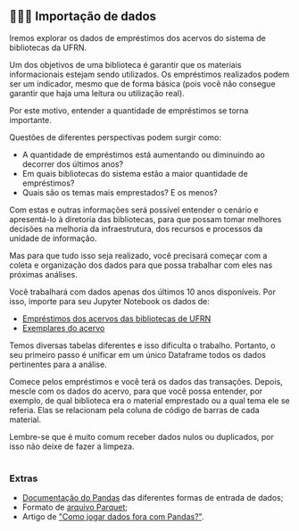 <h2 align="left">
  👩🏻‍💻 Importação de dados
</h2>

Iremos explorar os dados de empréstimos dos acervos do sistema de bibliotecas da UFRN.

Um dos objetivos de uma biblioteca é garantir que os materiais informacionais estejam sendo utilizados. Os empréstimos realizados podem ser um indicador, mesmo que de forma básica (pois você não consegue garantir que haja uma leitura ou utilização real).

Por este motivo, entender a quantidade de empréstimos se torna importante.

Questões de diferentes perspectivas podem surgir como:

- A quantidade de empréstimos está aumentando ou diminuindo ao decorrer dos últimos anos?
- Em quais bibliotecas do sistema estão a maior quantidade de empréstimos?
- Quais são os temas mais emprestados? E os menos?

Com estas e outras informações será possível entender o cenário e apresentá-lo à diretoria das bibliotecas, para que possam tomar melhores decisões na melhoria da infraestrutura, dos recursos e processos da unidade de informação.

Mas para que tudo isso seja realizado, você precisará começar com a coleta e organização dos dados para que possa trabalhar com eles nas próximas análises.

Você trabalhará com dados apenas dos últimos 10 anos disponíveis. Por isso, importe para seu Jupyter Notebook os dados de:

- [Empréstimos dos acervos das bibliotecas de UFRN](https://github.com/FranciscoFoz/7_Days_of_Code_Alura-Python-Pandas/tree/main/Dia_1-Importando_dados/Datasets/dados_emprestimos)
- [Exemplares do acervo](https://github.com/FranciscoFoz/7_Days_of_Code_Alura-Python-Pandas/blob/main/Dia_1-Importando_dados/Datasets/dados_exemplares.parquet)

Temos diversas tabelas diferentes e isso dificulta o trabalho. 
Portanto, o seu primeiro passo é unificar em um único Dataframe todos os dados pertinentes para a análise.

Comece pelos empréstimos e você terá os dados das transações. 
Depois, mescle com os dados do acervo, para que você possa entender, por exemplo, de qual biblioteca era o material emprestado ou a qual tema ele se referia. Elas se relacionam pela coluna de código de barras de cada material.

Lembre-se que é muito comum receber dados nulos ou duplicados, por isso não deixe de fazer a limpeza.

#

### Extras

- [Documentação do Pandas](https://pandas.pydata.org/docs/user_guide/io.html) das diferentes formas de entrada de dados;
- Formato de [arquivo Parquet](https://www.alura.com.br/artigos/arquivos-parquet);
- Artigo de ["Como jogar dados fora com Pandas?"](https://franciscofoz.medium.com/como-jogar-dados-fora-com-pandas-23a5be871aac).

